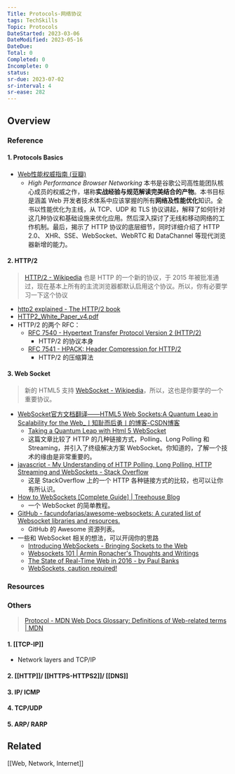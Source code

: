 ```yaml
---
Title: Protocols-网络协议
tags: TechSkills
Topic: Protocols
DateStarted: 2023-03-06
DateModified: 2023-05-16
DateDue: 
Total: 0
Completed: 0
Incomplete: 0
status:
sr-due: 2023-07-02
sr-interval: 4
sr-ease: 282
---
```

## Overview
### Reference
#### 1. Protocols Basics
- [Web性能权威指南 (豆瓣)](https://book.douban.com/subject/25856314/)
	- *High Performance Browser Networking* 本书是谷歌公司高性能团队核心成员的权威之作，堪称**实战经验与规范解读完美结合的产物**。本书目标是涵盖 Web 开发者技术体系中应该掌握的所有**网络及性能优化**知识。全书以性能优化为主线，从 TCP、UDP 和 TLS 协议讲起，解释了如何针对这几种协议和基础设施来优化应用。然后深入探讨了无线和移动网络的工作机制。最后，揭示了 HTTP 协议的底层细节，同时详细介绍了 HTTP 2.0、 XHR、SSE、WebSocket、WebRTC 和 DataChannel 等现代浏览器新增的能力。
#### 2. HTTP/2
> [HTTP/2 - Wikipedia](https://en.wikipedia.org/wiki/HTTP/2) 也是 HTTP 的一个新的协议，于 2015 年被批准通过，现在基本上所有的主流浏览器都默认启用这个协议。所以，你有必要学习一下这个协议
- [http2 explained - The HTTP/2 book](https://daniel.haxx.se/http2/)
- [HTTP2\_White\_Paper\_v4.pdf](https://www.nginx.com/wp-content/uploads/2015/09/NGINX_HTTP2_White_Paper_v4.pdf)
- HTTP/2 的两个 RFC：
	- [RFC 7540 - Hypertext Transfer Protocol Version 2 (HTTP/2)](https://httpwg.org/specs/rfc7540.html) 
		- HTTP/2 的协议本身
	- [RFC 7541 - HPACK: Header Compression for HTTP/2](https://httpwg.org/specs/rfc7541.html)
		- HTTP/2 的压缩算法
#### 3. Web Socket
>新的 HTML5 支持 [WebSocket - Wikipedia](https://en.wikipedia.org/wiki/WebSocket)，所以，这也是你要学的一个重要协议。
- [WebSocket官方文档翻译——HTML5 Web Sockets:A Quantum Leap in Scalability for the Web\_丨知耻而后勇丨的博客-CSDN博客](https://blog.csdn.net/u013252773/article/details/24228375)
	- [Taking a Quantum Leap with Html 5 WebSocket](https://www.slideshare.net/velvetflair/taking-a-quantum-leap-with-html-5-websocket)
	- 这篇文章比较了 HTTP 的几种链接方式，Polling、Long Polling 和 Streaming，并引入了终级解决方案 WebSocket。你知道的，了解一个技术的缘由是非常重要的。
- [javascript - My Understanding of HTTP Polling, Long Polling, HTTP Streaming and WebSockets - Stack Overflow](https://stackoverflow.com/questions/12555043/my-understanding-of-http-polling-long-polling-http-streaming-and-websockets)
	- 这是 StackOverflow 上的一个 HTTP 各种链接方式的比较，也可以让你有所认识。
- [How to WebSockets [Complete Guide] | Treehouse Blog]( https://blog.teamtreehouse.com/an-introduction-to-websockets )
	- 一个 WebSocket 的简单教程。
- [GitHub - facundofarias/awesome-websockets: A curated list of Websocket libraries and resources.](https://github.com/facundofarias/awesome-websockets)
	- GitHub 的 Awesome 资源列表。
- 一些和 WebSocket 相关的想法，可以开阔你的思路
	- [Introducing WebSockets - Bringing Sockets to the Web](https://web.dev/websockets-basics/)
	- [Websockets 101 | Armin Ronacher's Thoughts and Writings](https://lucumr.pocoo.org/2012/9/24/websockets-101/)
	- [The State of Real-Time Web in 2016 - by Paul Banks](https://banksco.de/p/state-of-realtime-web-2016.html)
	- [WebSockets, caution required!](https://samsaffron.com/archive/2015/12/29/websockets-caution-required)
### Resources
### Others

> [Protocol - MDN Web Docs Glossary: Definitions of Web-related terms | MDN](https://developer.mozilla.org/en-US/docs/Glossary/Protocol)

#### 1. [[TCP-IP]]

- Network layers and TCP/IP

#### 2. [[HTTP]]/ [[HTTPS-HTTPS2]]/ [[DNS]]

#### 3. IP/ ICMP

#### 4. TCP/UDP

#### 5. ARP/ RARP
## Related
[[Web, Network, Internet]]